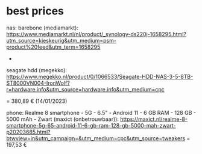 # best prices
nas:
barebone (mediamarkt): https://www.mediamarkt.nl/nl/product/_synology-ds220j-1658295.html?utm_source=kieskeurig&utm_medium=psm-product%20feed&utm_term=1658295

+

seagate hdd (megekko): https://www.megekko.nl/product/0/1066533/Seagate-HDD-NAS-3-5-8TB-ST8000VN004-IronWolf?r=hardware.info&utm_source=hardware.info&utm_medium=cpc

= 380,89 € (14/01/2023)

phone:
Realme 8 smartphone - 5G - 6.5" - Android 11 - 6 GB RAM - 128 GB - 5000 mAh - Zwart (maxict (onbetrouwbaar)):
https://maxict.nl/realme-8-smartphone-5g-65-android-11-6-gb-ram-128-gb-5000-mah-zwart-p20203685.html?btwview=in&utm_campaign=&utm_medium=cpc&utm_source=tweakers
= 197,53 €

